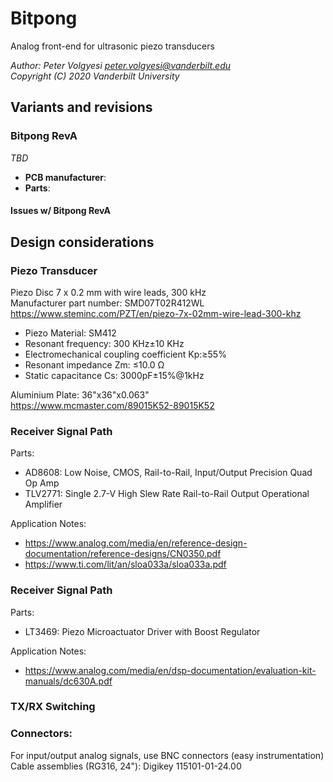# Bitpong

Analog front-end for ultrasonic piezo transducers

_Author: Peter Volgyesi <peter.volgyesi@vanderbilt.edu>_\
_Copyright (C) 2020 Vanderbilt University_

## Variants and revisions

### Bitpong RevA

_TBD_

- **PCB manufacturer**:
- **Parts**:

#### Issues w/ Bitpong RevA

## Design considerations

### Piezo Transducer

Piezo Disc 7 x 0.2 mm with wire leads, 300 kHz\
Manufacturer part number: SMD07T02R412WL\
<https://www.steminc.com/PZT/en/piezo-7x-02mm-wire-lead-300-khz>

- Piezo Material: SM412
- Resonant frequency: 300 KHz±10 KHz
- Electromechanical coupling coefficient Kp:≥55%
- Resonant impedance Zm: ≤10.0 Ω
- Static capacitance Cs: 3000pF±15%@1kHz

Aluminium Plate: 36"x36"x0.063"\
<https://www.mcmaster.com/89015K52-89015K52>

### Receiver Signal Path

Parts:

- AD8608: Low Noise, CMOS, Rail-to-Rail, Input/Output Precision Quad Op Amp
- TLV2771: Single 2.7-V High Slew Rate Rail-to-Rail Output Operational Amplifier

Application Notes:

- https://www.analog.com/media/en/reference-design-documentation/reference-designs/CN0350.pdf
- https://www.ti.com/lit/an/sloa033a/sloa033a.pdf

### Receiver Signal Path

Parts:

- LT3469: Piezo Microactuator Driver with Boost Regulator

Application Notes:

- https://www.analog.com/media/en/dsp-documentation/evaluation-kit-manuals/dc630A.pdf

### TX/RX Switching

### Connectors:

For input/output analog signals, use BNC connectors (easy instrumentation)
Cable assemblies (RG316, 24"): Digikey 115101-01-24.00

